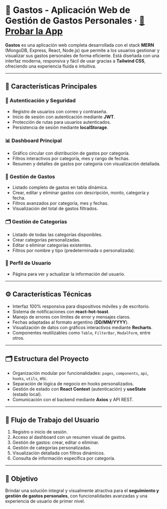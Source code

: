 # 💸 Gastos - Aplicación Web de Gestión de Gastos Personales · [🚀 Probar la App](https://gastos-mern-naw.vercel.app/)

**Gastos** es una aplicación web completa desarrollada con el stack **MERN** (MongoDB, Express, React, Node.js) que permite a los usuarios gestionar y visualizar sus gastos personales de forma eficiente. Está diseñada con una interfaz moderna, responsiva y fácil de usar gracias a **Tailwind CSS**, ofreciendo una experiencia fluida e intuitiva.

---

## 🚀 Características Principales

### 🔐 Autenticación y Seguridad
- Registro de usuarios con correo y contraseña.
- Inicio de sesión con autenticación mediante **JWT**.
- Protección de rutas para usuarios autenticados.
- Persistencia de sesión mediante **localStorage**.

### 📊 Dashboard Principal
- Gráfico circular con distribución de gastos por categoría.
- Filtros interactivos por categoría, mes y rango de fechas.
- Resumen y detalles de gastos por categoría con visualización detallada.

### 💼 Gestión de Gastos
- Listado completo de gastos en tabla dinámica.
- Crear, editar y eliminar gastos con descripción, monto, categoría y fecha.
- Filtros avanzados por categoría, mes y fechas.
- Visualización del total de gastos filtrados.

### 🗂️ Gestión de Categorías
- Listado de todas las categorías disponibles.
- Crear categorías personalizadas.
- Editar o eliminar categorías existentes.
- Filtros por nombre y tipo (predeterminada o personalizada).

### 👤 Perfil de Usuario
- Página para ver y actualizar la información del usuario.

---

## ⚙️ Características Técnicas

- Interfaz 100% responsiva para dispositivos móviles y de escritorio.
- Sistema de notificaciones con **react-hot-toast**.
- Manejo de errores con límites de error y mensajes claros.
- Fechas adaptadas al formato argentino (**DD/MM/YYYY**).
- Visualización de datos con gráficos interactivos mediante **Recharts**.
- Componentes reutilizables como `Table`, `FilterBar`, `ModalForm`, entre otros.

---

## 🗂️ Estructura del Proyecto

- Organización modular por funcionalidades: `pages`, `components`, `api`, `hooks`, `utils`, etc.
- Separación de lógica de negocio en hooks personalizados.
- Gestión de estado con **React Context** (autenticación) y **useState** (estado local).
- Comunicación con el backend mediante **Axios** y API REST.

---

## 🔁 Flujo de Trabajo del Usuario

1. Registro o inicio de sesión.
2. Acceso al dashboard con un resumen visual de gastos.
3. Gestión de gastos: crear, editar o eliminar.
4. Gestión de categorías personalizadas.
5. Visualización detallada con filtros dinámicos.
6. Consulta de información específica por categoría.

---

## 📌 Objetivo

Brindar una solución integral y visualmente atractiva para el **seguimiento y gestión de gastos personales**, con funcionalidades avanzadas y una experiencia de usuario de primer nivel.
